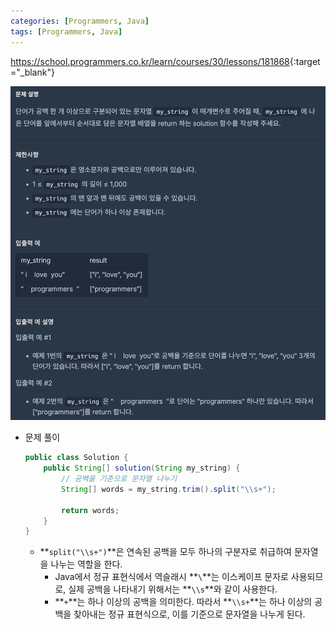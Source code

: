 ```yaml
---
categories: [Programmers, Java]
tags: [Programmers, Java] 
---
```


<https://school.programmers.co.kr/learn/courses/30/lessons/181868>{:target="_blank"}

![문제](/assets/img/programmers/java/%EA%B3%B5%EB%B0%B1%EC%9C%BC%EB%A1%9C_%EA%B5%AC%EB%B6%84%ED%95%98%EA%B8%B0_2.png)

- 문제 풀이
    
    ```java
    public class Solution {
        public String[] solution(String my_string) {
            // 공백을 기준으로 문자열 나누기
            String[] words = my_string.trim().split("\\s+");
    
            return words;
        }
    }
    ```
    
    - **`split("\\s+")`**은 연속된 공백을 모두 하나의 구분자로 취급하여 문자열을 나누는 역할을 한다.
        - Java에서 정규 표현식에서 역슬래시 **`\`**는 이스케이프 문자로 사용되므로, 실제 공백을 나타내기 위해서는 **`\\s`**와 같이 사용한다.
        - **`+`**는 하나 이상의 공백을 의미한다. 따라서 **`\\s+`**는 하나 이상의 공백을 찾아내는 정규 표현식으로, 이를 기준으로 문자열을 나누게 된다.